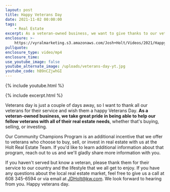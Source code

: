 ```yaml
---
layout: post
title: Happy Veterans Day
date: 2021-11-02 00:00:00
tags:
    - Real Estate
excerpt: As a veteran-owned business, we want to give thanks to our veterans.
enclosure: >-
    https://vyralmarketing.s3.amazonaws.com/Josh+Holt/Videos/2021/Happy+Veterans+Day.mp4
pullquote:
enclosure_type: video/mp4
enclosure_time:
use_youtube_image: false
youtube_alternate_image: /uploads/veterans-day-yt.jpg
youtube_code: hB9nCZjwhGI
---
```

{% include youtube.html %}

{% include excerpt.html %}

Veterans day is just a couple of days away, so I want to thank all our veterans for their service and wish them a happy Veterans Day. **As a veteran-owned business, we take great pride in being able to help our fellow veterans with all of their real estate needs**, whether that's buying, selling, or investing.

Our Community Champions Program is an additional incentive that we offer to veterans who choose to buy, sell, or invest in real estate with us at the Holt Real Estate Team. If you'd like to learn additional information about that program, reach out to us and we'll gladly share more information with you.

If you haven't served but know a veteran, please thank them for their service to our country and the lifestyle that we all get to enjoy. If you have any questions about the local real estate market, feel free to give us a call at 608 345-6594 or via email at [JDHolt@kw.com](mailto:JDHolt@kw.com). We look forward to hearing from you. Happy veterans day.
